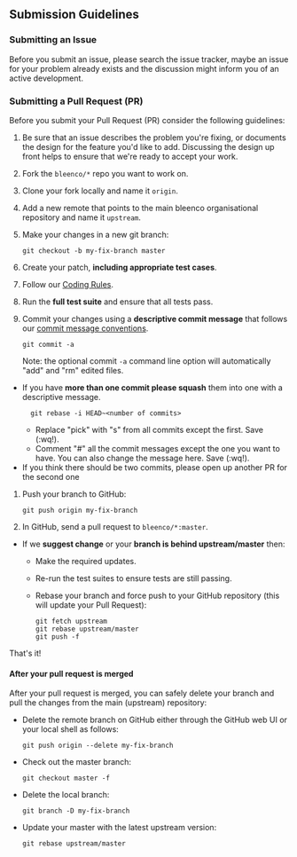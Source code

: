 ## <a name="submit"></a> Submission Guidelines

### <a name="submit-issue"></a> Submitting an Issue

Before you submit an issue, please search the issue tracker, maybe an issue for your problem already exists and the discussion might inform you of an active development.

### <a name="submit-pr"></a> Submitting a Pull Request (PR)
Before you submit your Pull Request (PR) consider the following guidelines:

1. Be sure that an issue describes the problem you're fixing, or documents the design for the feature you'd like to add.
  Discussing the design up front helps to ensure that we're ready to accept your work.
1. Fork the `bleenco/*` repo you want to work on.
1. Clone your fork locally and name it `origin`.
1. Add a new remote that points to the main bleenco organisational repository and name it `upstream`.
1. Make your changes in a new git branch:

     ```shell
     git checkout -b my-fix-branch master
     ```

1. Create your patch, **including appropriate test cases**.
1. Follow our [Coding Rules](/README.md).
1. Run the **full test suite** and ensure that all tests pass.
1. Commit your changes using a **descriptive commit message** that follows our
  [commit message conventions](/COMMITTING.md).

     ```shell
     git commit -a
     ```
    Note: the optional commit `-a` command line option will automatically "add" and "rm" edited files.
  * If you have **more than one commit please squash** them into one with a descriptive message.
    ```shell
      git rebase -i HEAD~<number of commits>
    ```
    * Replace "pick" with "s" from all commits except the first. Save (:wq!).
    * Comment "#" all the commit messages except the one you want to have. You can also change the message here. Save (:wq!).
  * If you think there should be two commits, please open up another PR for the second one
1. Push your branch to GitHub:

    ```shell
    git push origin my-fix-branch
    ```
1. In GitHub, send a pull request to `bleenco/*:master`.
* If we **suggest change** or your **branch is behind upstream/master** then:
  * Make the required updates.
  * Re-run the test suites to ensure tests are still passing.
  * Rebase your branch and force push to your GitHub repository (this will update your Pull Request):

    ```shell
    git fetch upstream
    git rebase upstream/master
    git push -f
    ```

That's it!

#### After your pull request is merged

After your pull request is merged, you can safely delete your branch and pull the changes
from the main (upstream) repository:

* Delete the remote branch on GitHub either through the GitHub web UI or your local shell as follows:

    ```shell
    git push origin --delete my-fix-branch
    ```

* Check out the master branch:

    ```shell
    git checkout master -f
    ```

* Delete the local branch:

    ```shell
    git branch -D my-fix-branch
    ```

* Update your master with the latest upstream version:

    ```shell
    git rebase upstream/master
    ```
